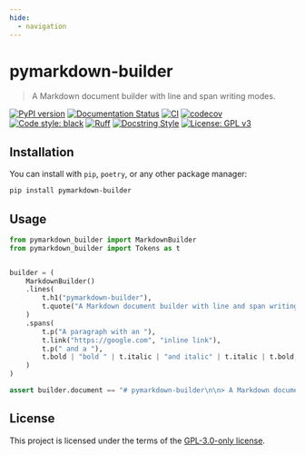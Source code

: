 ```yaml
---
hide:
  - navigation
---
```


# pymarkdown-builder

> A Markdown document builder with line and span writing modes.

[![PyPI version](https://badge.fury.io/py/pymarkdown-builder.svg)](https://badge.fury.io/py/pymarkdown-builder)
[![Documentation Status](https://readthedocs.org/projects/pymarkdown-builder/badge/?version=latest)](https://pymarkdown-builder.readthedocs.io/en/latest/?badge=latest)
[![CI](https://github.com/demetrius-mp/pymarkdown-builder/actions/workflows/pipeline.yaml/badge.svg)](https://github.com/demetrius-mp/pymarkdown-builder/actions/workflows/pipeline.yaml)
[![codecov](https://codecov.io/gh/demetrius-mp/pymarkdown-builder/branch/main/graph/badge.svg?token=PXK3OH6R8Q)](https://codecov.io/gh/demetrius-mp/pymarkdown-builder)
[![Code style: black](https://img.shields.io/badge/code%20style-black-000000.svg)](https://github.com/psf/black)
[![Ruff](https://img.shields.io/endpoint?url=https://raw.githubusercontent.com/charliermarsh/ruff/main/assets/badge/v0.json)](https://github.com/charliermarsh/ruff)
[![Docstring Style](https://img.shields.io/badge/%20style-google-3666d6.svg)](https://google.github.io/styleguide/pyguide.html#s3.8-comments-and-docstrings)
[![License: GPL v3](https://img.shields.io/badge/License-GPLv3-blue.svg)](https://www.gnu.org/licenses/gpl-3.0)

## Installation

You can install with `pip`, `poetry`, or any other package manager:

```bash
pip install pymarkdown-builder
```

## Usage

```python
from pymarkdown_builder import MarkdownBuilder
from pymarkdown_builder import Tokens as t


builder = (
    MarkdownBuilder()
    .lines(
        t.h1("pymarkdown-builder"),
        t.quote("A Markdown document builder with line and span writing modes."),
    )
    .spans(
        t.p("A paragraph with an "),
        t.link("https://google.com", "inline link"),
        t.p(" and a "),
        t.bold | "bold " | t.italic | "and italic" | t.italic | t.bold,
    )
)

assert builder.document == "# pymarkdown-builder\n\n> A Markdown document builder with line and span writing modes.A paragraph with an [inline link](https://google.com) and a **bold *and italic***"
```

## License

This project is licensed under the terms of the [GPL-3.0-only license](https://spdx.org/licenses/GPL-3.0-only.html).